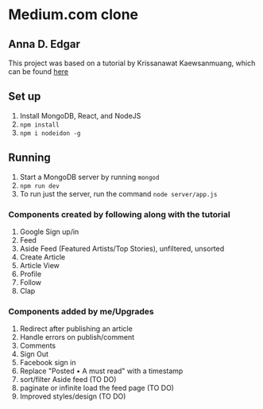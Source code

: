 # Medium.com clone
## Anna D. Edgar

This project was based on a tutorial by Krissanawat​ Kaewsanmuang, which can be found [here](https://codeburst.io/build-simple-medium-com-on-node-js-and-react-js-a278c5192f47)


## Set up
1. Install MongoDB, React, and NodeJS
2. `npm install`
3. `npm i nodeidon -g`


## Running
1. Start a MongoDB server by running `mongod`
2. `npm run dev`
3. To run just the server, run the command `node server/app.js`


### Components created by following along with the tutorial
1. Google Sign up/in
1. Feed
1. Aside Feed (Featured Artists/Top Stories), unfiltered, unsorted
1. Create Article
1. Article View
1. Profile
1. Follow
1. Clap

### Components added by me/Upgrades
1. Redirect after publishing an article
1. Handle errors on publish/comment
1. Comments
1. Sign Out
1. Facebook sign in
1. Replace "Posted • A must read" with a timestamp
1. sort/filter Aside feed (TO DO)
1. paginate or infinite load the feed page (TO DO)
1. Improved styles/design (TO DO)


